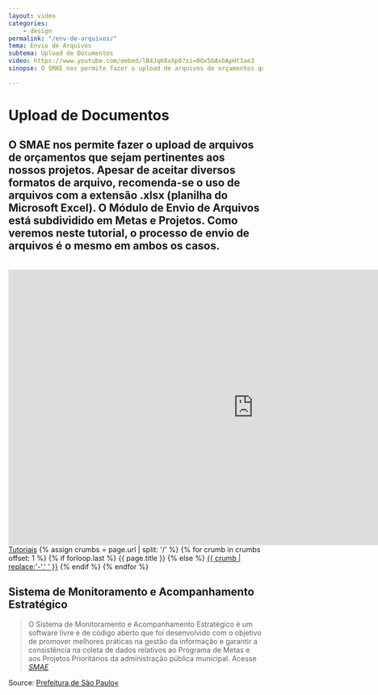 ```yaml
---
layout: video
categories:
    - design
permalink: "/env-de-arquivos/"
tema: Envio de Arquivos
subtema: Upload de Documentos
video: https://www.youtube.com/embed/lB4JqK8xXp0?si=0Ox5bAxbApHt1ae3
sinopse: O SMAE nos permite fazer o upload de arquivos de orçamentos que sejam pertinentes aos nossos projetos. Apesar de aceitar diversos formatos de arquivo, recomenda-se o uso de arquivos com a extensão .xlsx (planilha do Microsoft Excel). O Módulo de Envio de Arquivos está subdividido em Metas e Projetos. Como veremos neste tutorial, o processo de envio de arquivos é o mesmo em ambos os casos. 

---
```



<!--Title-->
# Upload de Documentos

<!--Teaser-->

## O SMAE nos permite fazer o upload de arquivos de orçamentos que sejam pertinentes aos nossos projetos. Apesar de aceitar diversos formatos de arquivo, recomenda-se o uso de arquivos com a extensão .xlsx (planilha do Microsoft Excel). O Módulo de Envio de Arquivos está subdividido em Metas e Projetos. Como veremos neste tutorial, o processo de envio de arquivos é o mesmo em ambos os casos. 

<br>

<!--Video-->

<div class="flex-video"><iframe class="video-tutoras" width='970' height='546' src='https://www.youtube.com/embed/lB4JqK8xXp0?si=0Ox5bAxbApHt1ae3' frameborder='0' allowfullscreen></iframe></div>

<!--Breadcrumbs-->


<nav class="breadcrumbs" id="breadcrumbs-tutoriais" role="menubar" aria-label="breadcrumbs">
  <a href="{{ site.url }}/tutoriais/">Tutoriais</a>
  {% assign crumbs = page.url | split: '/' %}
  {% for crumb in crumbs offset: 1 %}
    {% if forloop.last %}
      <a class="current">{{ page.title }}</a>
    {% else %}
      <a href="{{ site.url }}{{ site.baseurl }}{% assign crumb_limit = forloop.index | plus: 1 %}{% for crumb in crumbs limit: crumb_limit %}{{ crumb | append: '/' }}{% endfor %}">{{ crumb | replace:'-',' ' }}</a>
    {% endif %}
  {% endfor %}
</nav>



<!--more-->


## Sistema de Monitoramento e Acompanhamento Estratégico

> O Sistema de Monitoramento e Acompanhamento Estratégico é um software livre e de código aberto que foi desenvolvido com o objetivo de promover melhores práticas na gestão da informação e garantir a consistência na coleta de dados relativos ao Programa de Metas e aos Projetos Prioritários da administração pública municipal. Acesse <cite>[SMAE](https://smae.prefeitura.sp.fgv.br/login)</cite>



Source: [Prefeitura de São Paulo«](https://www.capital.sp.gov.br/)
